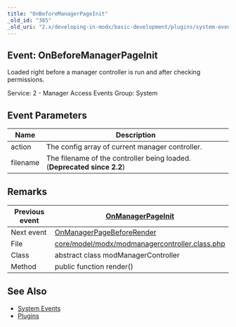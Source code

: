 ```yaml
---
title: "OnBeforeManagerPageInit"
_old_id: "385"
_old_uri: "2.x/developing-in-modx/basic-development/plugins/system-events/onbeforemanagerpageinit"
---
```


## Event: OnBeforeManagerPageInit

Loaded right before a manager controller is run and after checking permissions.

Service: 2 - Manager Access Events 
Group: System

## Event Parameters

| Name | Description |
|------|-------------|
| action | The config array of current manager controller. |
| filename | The filename of the controller being loaded. (**Deprecated since 2.2**) |

## Remarks

| Previous event | [OnManagerPageInit](developing-in-modx/basic-development/plugins/system-events/onmanagerpageinit "OnManagerPageInit") |
|----------------|---------------------------------------------------------------------------------------------------------------------------------------|
| Next event | [OnManagerPageBeforeRender](developing-in-modx/basic-development/plugins/system-events/onmanagerpagebeforerender "OnManagerPageBeforeRender") |
| File | [core/model/modx/modmanagercontroller.class.php](https://github.com/modxcms/revolution/blob/master/core/model/modx/modmanagercontroller.class.php) |
| Class | abstract class modManagerController |
| Method | public function render() |

## See Also

- [System Events](developing-in-modx/basic-development/plugins/system-events "System Events")
- [Plugins](developing-in-modx/basic-development/plugins "Plugins")